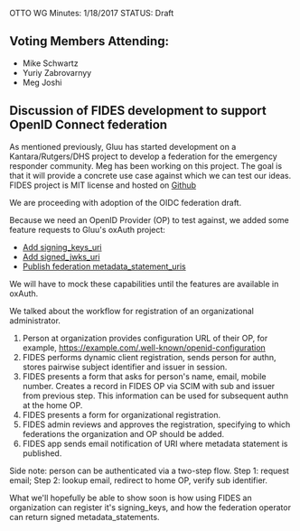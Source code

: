 OTTO WG Minutes: 1/18/2017
STATUS: Draft

## Voting Members Attending:
 - Mike Schwartz
 - Yuriy Zabrovarnyy
 - Meg Joshi

## Discussion of FIDES development to support OpenID Connect federation

As mentioned previously, Gluu has started development on a 
Kantara/Rutgers/DHS project to develop a federation for the 
emergency responder community. Meg has been working on this 
project. The goal is that it will provide a concrete use case against
which we can test our ideas. FIDES project is MIT license and hosted on
[Github](https://github.com/GluuFederation/fides)

We are proceeding with adoption of the OIDC federation draft. 

Because we need an OpenID Provider (OP) to test against, we added some 
feature requests to Gluu's oxAuth project: 

 - [Add signing_keys_uri](https://github.com/GluuFederation/oxAuth/issues/445) 
 - [Add signed_jwks_uri](https://github.com/GluuFederation/oxAuth/issues/446)
 - [Publish federation metadata_statement_uris](https://github.com/GluuFederation/oxAuth/issues/447)
 
We will have to mock these capabilities until the features are 
available in oxAuth.

We talked about the workflow for registration of an organizational
administrator.

 1. Person at organization provides configuration URL of their OP, 
    for example, https://example.com/.well-known/openid-configuration
 2. FIDES performs dynamic client registration, sends person for 
    authn, stores pairwise subject identifier and issuer in session.
 3. FIDES presents a form that asks for person's name, email, 
    mobile number. Creates a record in FIDES OP via SCIM with
    sub and issuer from previous step. This information can be used
    for subsequent authn at the home OP.
 4. FIDES presents a form for organizational registration.
 5. FIDES admin reviews and approves the registration, specifying 
    to which federations the organization and OP should be added.
 6. FIDES app sends email notification of URI where metadata statement
    is published.

Side note: person can be authenticated via a two-step flow. Step 1: 
request email; Step 2: lookup email, redirect to home OP, verify sub 
identifier.

What we'll hopefully be able to show soon is how using FIDES an 
organization can register it's signing_keys, and how the federation
operator can return signed metadata_statements.

